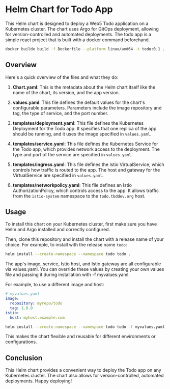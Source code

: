 # Helm Chart for Todo App

This Helm chart is designed to deploy a Web5 Todo application on a Kubernetes cluster. The chart uses Argo for GitOps deployment, allowing for version-controlled and automated deployments. The todo app is a simple react project that is built with a docker command beforehand.

```bash
docker buildx build -f Dockerfile --platform linux/amd64 -t todo:0.1 .
```

## Overview

Here's a quick overview of the files and what they do:

1. **Chart.yaml**: This is the metadata about the Helm chart itself like the name of the chart, its version, and the app version.

2. **values.yaml**: This file defines the default values for the chart's configurable parameters. Parameters include the image repository and tag, the type of service, and the port number.

3. **templates/deployment.yaml**: This file defines the Kubernetes Deployment for the Todo app. It specifies that one replica of the app should be running, and it uses the image specified in `values.yaml`.

4. **templates/service.yaml**: This file defines the Kubernetes Service for the Todo app, which provides network access to the deployment. The type and port of the service are specified in `values.yaml`.

5. **templates/ingress.yaml**: This file defines the Istio VirtualService, which controls how traffic is routed to the app. The host and gateway for the VirtualService are specified in `values.yaml`.

6. **templates/networkpolicy.yaml**: This file defines an Istio AuthorizationPolicy, which controls access to the app. It allows traffic from the `istio-system` namespace to the `todo.tbddev.org` host.

## Usage

To install this chart on your Kubernetes cluster, first make sure you have Helm and Argo installed and correctly configured.

Then, clone this repository and install the chart with a release name of your choice. For example, to install with the release name `todo`:

```bash
helm install --create-namespace --namespace todo todo .
```

The app's image, service, Istio host, and Istio gateway are all configurable via values.yaml. You can override these values by creating your own values file and passing it during installation with -f myvalues.yaml.

For example, to use a different image and host:

```yaml
# myvalues.yaml
image:
  repository: myrepo/todo
  tag: 1.0.0
istio:
  host: myhost.example.com
```

```bash
helm install --create-namespace --namespace todo todo -f myvalues.yaml .
```

This makes the chart flexible and reusable for different environments or configurations.

## Conclusion
This Helm chart provides a convenient way to deploy the Todo app on any Kubernetes cluster. The chart also allows for version-controlled, automated deployments. Happy deploying!